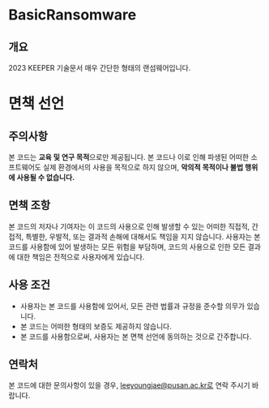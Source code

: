 # BasicRansomware

## 개요
2023 KEEPER 기술문서
매우 간단한 형태의 랜섬웨어입니다.

# 면책 선언

## 주의사항
본 코드는 **교육 및 연구 목적**으로만 제공됩니다. 본 코드나 이로 인해 파생된 어떠한 소프트웨어도 실제 환경에서의 사용을 목적으로 하지 않으며, **악의적 목적이나 불법 행위에 사용될 수 없습니다.**

## 면책 조항
본 코드의 저자나 기여자는 이 코드의 사용으로 인해 발생할 수 있는 어떠한 직접적, 간접적, 특별한, 우발적, 또는 결과적 손해에 대해서도 책임을 지지 않습니다. 사용자는 본 코드를 사용함에 있어 발생하는 모든 위험을 부담하며, 코드의 사용으로 인한 모든 결과에 대한 책임은 전적으로 사용자에게 있습니다.

## 사용 조건
- 사용자는 본 코드를 사용함에 있어서, 모든 관련 법률과 규정을 준수할 의무가 있습니다.
- 본 코드는 어떠한 형태의 보증도 제공하지 않습니다.
- 본 코드를 사용함으로써, 사용자는 본 면책 선언에 동의하는 것으로 간주합니다.

## 연락처
본 코드에 대한 문의사항이 있을 경우, leeyoungjae@pusan.ac.kr로 연락 주시기 바랍니다.
